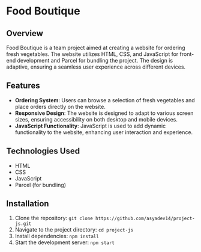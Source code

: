 # Food Boutique

## Overview
Food Boutique is a team project aimed at creating a website for ordering fresh vegetables. The website utilizes HTML, CSS, and JavaScript for front-end development and Parcel for bundling the project. The design is adaptive, ensuring a seamless user experience across different devices.

## Features
- **Ordering System**: Users can browse a selection of fresh vegetables and place orders directly on the website.
- **Responsive Design**: The website is designed to adapt to various screen sizes, ensuring accessibility on both desktop and mobile devices.
- **JavaScript Functionality**: JavaScript is used to add dynamic functionality to the website, enhancing user interaction and experience.

## Technologies Used
- HTML
- CSS
- JavaScript
- Parcel (for bundling)

## Installation
1. Clone the repository: `git clone https://github.com/asyadev14/project-js.git`
2. Navigate to the project directory: `cd project-js`
3. Install dependencies: `npm install`
4. Start the development server: `npm start`


